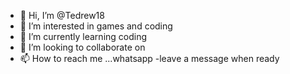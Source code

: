 - 👋 Hi, I’m @Tedrew18
- 👀 I’m interested in games and coding
- 🌱 I’m currently learning coding
- 💞️ I’m looking to collaborate on 
- 📫 How to reach me ...whatsapp
  -leave a message when ready 
<!---
Tedrew18/Tedrew18 is a ✨ special ✨ repository because its `README.md` (this file) appears on your GitHub profile.
You can click the Preview link to take a look at your changes.
--->
